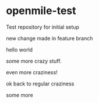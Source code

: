 openmile-test
=============

Test repository for initial setup

new change made in feature branch

hello world

some more crazy stuff.

even more craziness!

ok back to regular craziness

some more
